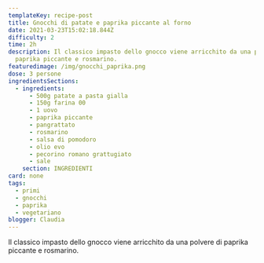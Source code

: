 ```yaml
---
templateKey: recipe-post
title: Gnocchi di patate e paprika piccante al forno
date: 2021-03-23T15:02:18.844Z
difficulty: 2
time: 2h
description: Il classico impasto dello gnocco viene arricchito da una polvere di
  paprika piccante e rosmarino.
featuredimage: /img/gnocchi_paprika.png
dose: 3 persone
ingredientsSections:
  - ingredients:
      - 500g patate a pasta gialla
      - 150g farina 00
      - 1 uovo
      - paprika piccante
      - pangrattato
      - rosmarino
      - salsa di pomodoro
      - olio evo
      - pecorino romano grattugiato
      - sale
    section: INGREDIENTI
card: none
tags:
  - primi
  - gnocchi
  - paprika
  - vegetariano
blogger: Claudia
---
```

Il classico impasto dello gnocco viene arricchito da una polvere di paprika piccante e rosmarino.